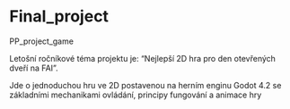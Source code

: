 # Final_project
 PP_project_game
 
 Letošní ročníkové téma projektu je: “Nejlepší 2D hra pro den otevřených dveří na FAI”. 

 Jde o jednoduchou hru ve 2D postavenou na herním enginu Godot 4.2 se základními mechanikami ovládání, principy fungování a animace hry
 
 
